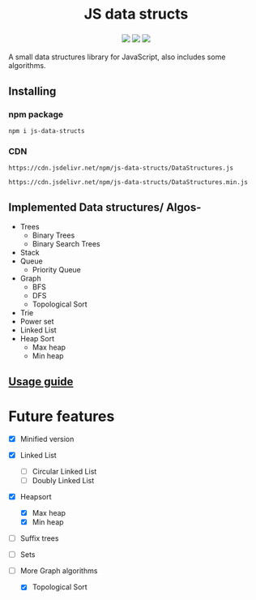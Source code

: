 
<h1 align="center">
JS data structs<br>

</h1>
<h3 align="center">

<img src ="https://img.shields.io/npm/dt/js-data-structs.svg?style=flat-square">
<img src ="https://img.shields.io/npm/v/js-data-structs.svg?style=flat-square">
<img src ="https://data.jsdelivr.com/v1/package/npm/js-data-structs/badge">

</h3>


A small data structures library for JavaScript, also includes some algorithms.

## Installing
### npm package
`npm i js-data-structs`

### CDN
`https://cdn.jsdelivr.net/npm/js-data-structs/DataStructures.js`

`https://cdn.jsdelivr.net/npm/js-data-structs/DataStructures.min.js`

## Implemented Data structures/ Algos-
- Trees
    - Binary Trees
    - Binary Search Trees
- Stack
- Queue
    - Priority Queue
- Graph 
    - BFS
    - DFS
    - Topological Sort
- Trie
- Power set
- Linked List
- Heap Sort
    - Max heap
    - Min heap

<!-- ## Usage
- [Trees](https://github.com/Aveek-Saha/js-data-structs/blob/master/DataStructures.js#L63)
- [Binary Trees](https://github.com/Aveek-Saha/js-data-structs/blob/master/DataStructures.js#L129)
- [Binary Search Trees](https://github.com/Aveek-Saha/js-data-structs/blob/master/DataStructures.js#L215)
- [Stack](https://github.com/Aveek-Saha/js-data-structs/blob/master/DataStructures.js#L253)
- [Queue](https://github.com/Aveek-Saha/js-data-structs/blob/master/DataStructures.js#L288)
- [Priority Queue](https://github.com/Aveek-Saha/js-data-structs/blob/master/DataStructures.js#L331)
- [Graph](https://github.com/Aveek-Saha/js-data-structs/blob/master/DataStructures.js#L439)
- [Trie](https://github.com/Aveek-Saha/js-data-structs/blob/master/DataStructures.js#L498)
- [Power Set](https://github.com/Aveek-Saha/js-data-structs/blob/master/DataStructures.js#L528)
- [Linked List](https://github.com/Aveek-Saha/js-data-structs/blob/master/DataStructures.js#L633)
- [Heap Sort](https://github.com/Aveek-Saha/js-data-structs/blob/master/DataStructures.js#L710)
 -->
## [Usage guide](https://data-structs.netlify.com/)


# Future features
- [x] Minified version

- [x] Linked List
    - [ ] Circular Linked List
    - [ ] Doubly Linked List
- [x] Heapsort
    - [x] Max heap
    - [x] Min heap
- [ ] Suffix trees
- [ ] Sets
- [ ] More Graph algorithms
    - [x] Topological Sort
